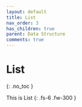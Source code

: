 ```yaml
---
layout: default
title: List
nav_order: 3
has_children: true
parent: Data Structure
comments: true
---
```


# List
{: .no_toc }

This is List
{: .fs-6 .fw-300 }